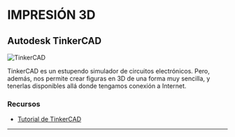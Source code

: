 # IMPRESIÓN 3D

## Autodesk TinkerCAD

![TinkerCAD](https://www.tinkercad.com/img/minecraft-tinkercad-hall-dome.png)

TinkerCAD es un estupendo simulador de circuitos electrónicos.
Pero, además, nos permite crear figuras en 3D de una forma muy sencilla, y tenerlas disponibles allá donde tengamos conexión a Internet.

### Recursos

- [Tutorial de TinkerCAD](https://impresora-3d.online/autodesk-tinkercad-3d-tutorial-en-espanol/)

---

